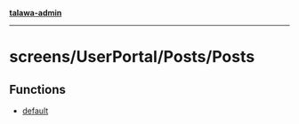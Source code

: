 [**talawa-admin**](../../../../README.md)

***

# screens/UserPortal/Posts/Posts

## Functions

- [default](functions/default.md)
